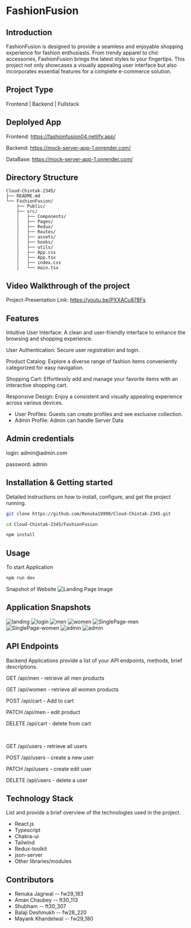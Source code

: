 # FashionFusion

## Introduction

FashionFusion is designed to provide a seamless and enjoyable shopping experience for fashion enthusiasts. From trendy apparel to chic accessories, FashionFusion brings the latest styles to your fingertips. This project not only showcases a visually appealing user interface but also incorporates essential features for a complete e-commerce solution.

## Project Type

Frontend | Backend | Fullstack

## Deplolyed App

Frontend: https://fashionfusion04.netlify.app/

Backend: https://mock-server-app-1.onrender.com/

DataBase: https://mock-server-app-1.onrender.com/

## Directory Structure
```
Cloud-Chintak-2345/
├── README.md
└── FashionFusion/
    ├── Public/
    ├── src/
    │   ├── Components/
    │   ├── Pages/
    │   ├── Redux/
    │   ├── Routes/
    │   ├── assets/
    │   ├── hooks/
    │   ├── utils/
    │   ├── App.css
    │   ├── App.tsx
    │   ├── index.css
    |   └── main.tsx
  ```

## Video Walkthrough of the project

Project-Presentation Link: https://youtu.be/PXXACu878Fs


## Features
  Intuitive User Interface: A clean and user-friendly interface to enhance the browsing and shopping experience.
   
  User Authentication: Secure user registration and login.

  Product Catalog: Explore a diverse range of fashion items conveniently categorized for easy navigation.

  Shopping Cart: Effortlessly add and manage your favorite items with an interactive shopping cart.
 
  Responsive Design: Enjoy a consistent and visually appealing experience across various devices.

- User Profiles: Guests can create profiles and see exclusive collection.
- Admin Profile: Admin can handle Server Data

## Admin credentials
  <p>login: admin@admin.com</p>
  <p>password: admin</p>

  
## Installation & Getting started

Detailed instructions on how to install, configure, and get the project running.

```bash
git clone https://github.com/Renuka19990/Cloud-Chintak-2345.git

cd Cloud-Chintak-2345/FashionFusion

npm install

```

## Usage

To start Application

```bash
npm run dev

```

Snapshot of Website
<img src='FashionFusion/public/LandingPage1.png' alt="Landing Page Image"/>

## Application Snapshots
![landing](FashionFusion/public/LandingPage1.png)
![login](FashionFusion/public/LoginPage.png)
![men](FashionFusion/public/men.png)
![women](FashionFusion/public/women.png)
![SinglePage-men](FashionFusion/public/singlePage-men.png)
![SinglePage-women](FashionFusion/public/singlePage-women.png)
![admin](FashionFusion/public/admin1.png)
![admin](FashionFusion/public/admin2.png)

## API Endpoints

Backend Applications provide a list of your API endpoints, methods, brief descriptions.

<p>GET /api/men - retrieve all men products</p>
<p>GET /api/women - retrieve all women products</p>

<p>POST /api/cart - Add to cart</p>
<p>PATCH /api/men - edit product </p>
<p>DELETE /api/cart - delete from cart</p>

<br/>
<p>GET /api/users - retrieve all users</p>
<p>POST /api/users - create a new user </p>
<p>PATCH /api/users - create edit user</p>
<p>DELETE /api/users - delete a user</p>




## Technology Stack

List and provide a brief overview of the technologies used in the project.

- React.js
- Typescript
- Chakra-ui
- Tailwind
- Redux-toolkit
- json-server
- Other libraries/modules

## Contributors

- Renuka Jagrwal -- fw29_183 
- Aman Chaubey -- ft30_113
- Shubham -- ft30_307
- Balaji Deshmukh -- fw28_220
- Mayank Khandelwal -- fw29_180
